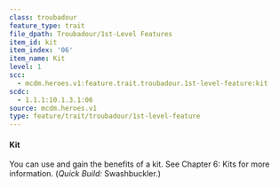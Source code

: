 ```yaml
---
class: troubadour
feature_type: trait
file_dpath: Troubadour/1st-Level Features
item_id: kit
item_index: '06'
item_name: Kit
level: 1
scc:
  - mcdm.heroes.v1:feature.trait.troubadour.1st-level-feature:kit
scdc:
  - 1.1.1:10.1.3.1:06
source: mcdm.heroes.v1
type: feature/trait/troubadour/1st-level-feature
---
```


#### Kit

You can use and gain the benefits of a kit. See Chapter 6: Kits for more information. (*Quick Build:* Swashbuckler.)
